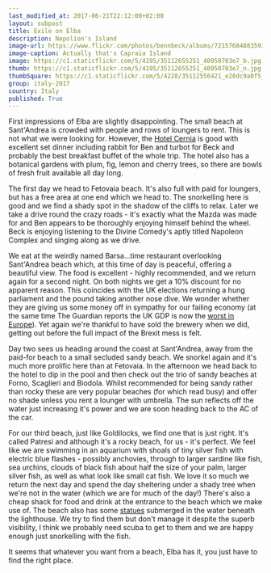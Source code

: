 ```yaml
--- 
last_modified_at: 2017-06-21T22:12:00+02:00
layout: subpost
title: Exile on Elba
description: Nepolion's Island
image-url: https://www.flickr.com/photos/bennbeck/albums/72157684883593195
image-caption: Actually that's Capraia Island
image: https://c1.staticflickr.com/5/4195/35112655251_40950703e7_b.jpg
thumb: https://c1.staticflickr.com/5/4195/35112655251_40950703e7_n.jpg
thumbSquare: https://c1.staticflickr.com/5/4228/35112556421_e28dc9a0f5_q.jpg
group: italy-2017
country: Italy
published: True
---
```


First impressions of Elba are slightly disappointing. The small beach at Sant'Andrea is crowded with people and rows of loungers to rent.
This is not what we were looking for. However, the [Hotel Cernia](http://www.hotelcernia.it/en/) is good with excellent set dinner including rabbit for Ben and turbot for
Beck and probably the best breakfast buffet of the whole trip. The hotel also has a botanical gardens with plum, fig, lemon and cherry trees,
so there are bowls of fresh fruit available all day long.

The first day we head to Fetovaia beach. It's also full with paid for loungers, but has a free area at one end which we head to.
The snorkelling here is good and we find a shady spot in the shadow of the cliffs to relax. Later we take a drive round the crazy roads - it's
exactly what the Mazda was made for and Ben appears to be thoroughly enjoying himself behind the wheel. Beck is enjoying listening to the
Divine Comedy's aptly titled Napoleon Complex and singing along as we drive.

We eat at the weirdly named Barsa...time restaurant overlooking Sant'Andrea beach which, at this time of day is peaceful, offering a beautiful
view. The food is excellent - highly recommended, and we return again for a second night. On both nights we get a 10% discount for no apparent
reason. This coincides with the UK elections returning a hung parliament and the pound taking another nose dive. We wonder whether they are giving
us some money off in sympathy for our failing economy (at the same time The Guardian reports the UK GDP is now the [worst in Europe](https://www.theguardian.com/business/2017/jun/08/uk-economy-falls-to-bottom-of-eu-growth-league)). 
Yet again we're thankful to have sold the brewery when we did, getting out before the full impact of the Brexit mess is felt.

Day two sees us heading around the coast at Sant'Andrea, away from the paid-for beach to a small secluded sandy beach. We snorkel again and it's
much more prolific here than at Fetovaia. In the afternoon we head back to the hotel to dip in the pool and then check out the trio of sandy beaches
at  Forno, Scaglieri and Biodola. Whilst recommended for being sandy rather than rocky these are very popular beaches (for which read busy) and offer
no shade unless you rent a lounger with umbrella. The sun reflects off the water just increasing it's power and we are soon heading back to the AC of the car.

For our third beach, just like Goldilocks, we find one that is just right. It's called Patresi and although it's a rocky beach, for us - it's perfect.
We feel like we are swimming in an aquarium with shoals of tiny silver fish with electric blue flashes - possibly anchovies, through to larger sardine
like fish, sea urchins, clouds of black fish about half the size of your palm, larger silver fish, as well as what look like small cat fish. We love it
so much we return the next day and spend the day sheltering under a shady tree when we're not in the water (which we are for much of the day!) There's also
a cheap shack for food and drink at the entrance to the beach which we make use of. The beach also has some [statues](http://www.elba-sentierisubacquei.com/en/percorsi/patresi/)
submerged in the water beneath the lighthouse. We try to find them but don't manage it despite the superb visibility, I think we probably need scuba to get to them and we are happy
enough just snorkelling with the fish.

It seems that whatever you want from a beach, Elba has it, you just have to find the right place. 
